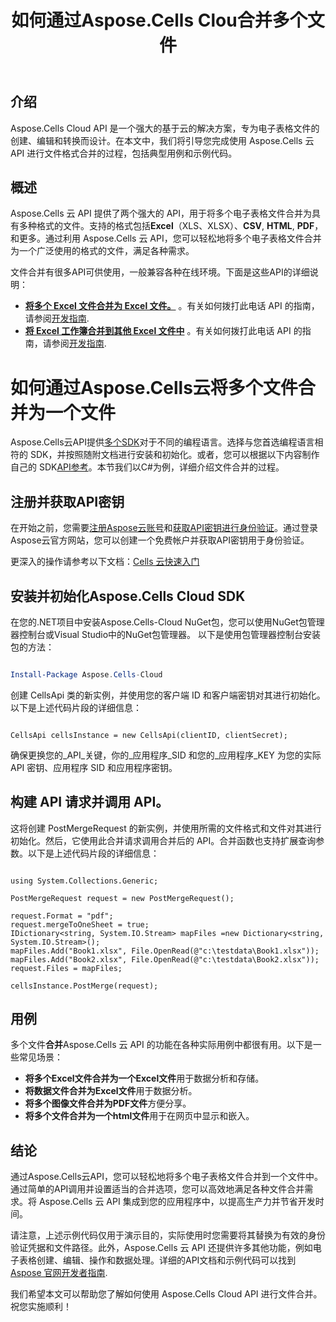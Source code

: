 ﻿---
title: 如何通过Aspose.Cells Clou合并多个文件
type: docs
url: /zh/how-to-merge-multiple-files
description: 如何通过Aspose.Cells云合并多个文件
weight: 10
---
## 介绍
Aspose.Cells Cloud API 是一个强大的基于云的解决方案，专为电子表格文件的创建、编辑和转换而设计。在本文中，我们将引导您完成使用 Aspose.Cells 云 API 进行文件格式合并的过程，包括典型用例和示例代码。

## 概述

 Aspose.Cells 云 API 提供了两个强大的 API，用于将多个电子表格文件合并为具有多种格式的文件。支持的格式包括**Excel**（XLS、XLSX）、**CSV**, **HTML**, **PDF**， 和更多。通过利用 Aspose.Cells 云 API，您可以轻松地将多个电子表格文件合并为一个广泛使用的格式的文件，满足各种需求。

文件合并有很多API可供使用，一般兼容各种在线环境。下面是这些API的详细说明：

- **[将多个 Excel 文件合并为 Excel 文件。](https://reference.aspose.cloud/cells/#/LightCells/PostMerge)** 。有关如何拨打此电话 API 的指南，请参阅[开发指南](https://docs.aspose.cloud/cells/merge/multi-files/).
- **[将 Excel 工作簿合并到其他 Excel 文件中](https://reference.aspose.cloud/cells/#/Workbook/PostWorkbooksMerge)** 。有关如何拨打此电话 API 的指南，请参阅[开发指南](https://docs.aspose.cloud/cells/workbook/merge/).


# 如何通过Aspose.Cells云将多个文件合并为一个文件

Aspose.Cells云API提供[多个SDK](https://github.com/aspose-cells-cloud)对于不同的编程语言。选择与您首选编程语言相符的 SDK，并按照随附文档进行安装和初始化。或者，您可以根据以下内容制作自己的 SDK[API参考](https://reference.aspose.cloud/cells/)。本节我们以C#为例，详细介绍文件合并的过程。


## 注册并获取API密钥

在开始之前，您需要[注册Aspose云账号](https://id.containerize.com/signup)和[获取API密钥进行身份验证](https://dashboard.aspose.cloud/applications)。通过登录Aspose云官方网站，您可以创建一个免费帐户并获取API密钥用于身份验证。

更深入的操作请参考以下文档：[Cells 云快速入门](https://docs.aspose.cloud/cells/quickstart/)


## 安装并初始化Aspose.Cells Cloud SDK

在您的.NET项目中安装Aspose.Cells-Cloud NuGet包，您可以使用NuGet包管理器控制台或Visual Studio中的NuGet包管理器。
以下是使用包管理器控制台安装包的方法：

```Powershell

Install-Package Aspose.Cells-Cloud

```
创建 CellsApi 类的新实例，并使用您的客户端 ID 和客户端密钥对其进行初始化。以下是上述代码片段的详细信息：

```CSharp

CellsApi cellsInstance = new CellsApi(clientID, clientSecret);

```

确保更换您的_API_关键，你的_应用程序_SID 和您的_应用程序_KEY 为您的实际 API 密钥、应用程序 SID 和应用程序密钥。

## 构建 API 请求并调用 API。

这将创建 PostMergeRequest 的新实例，并使用所需的文件格式和文件对其进行初始化。然后，它使用此合并请求调用合并后的 API。合并函数也支持扩展查询参数。以下是上述代码片段的详细信息：


```CSharp

using System.Collections.Generic;

PostMergeRequest request = new PostMergeRequest();

request.Format = "pdf";
request.mergeToOneSheet = true;
IDictionary<string, System.IO.Stream> mapFiles =new Dictionary<string, System.IO.Stream>(); 
mapFiles.Add("Book1.xlsx", File.OpenRead(@"c:\testdata\Book1.xlsx"));
mapFiles.Add("Book2.xlsx", File.OpenRead(@"c:\testdata\Book2.xlsx"));
request.Files = mapFiles;

cellsInstance.PostMerge(request);

```


## 用例

多个文件**合并**Aspose.Cells 云 API 的功能在各种实际用例中都很有用。以下是一些常见场景：

- **将多个Excel文件合并为一个Excel文件**用于数据分析和存储。
- **将数据文件合并为Excel文件**用于数据分析。
- **将多个图像文件合并为PDF文件**方便分享。
- **将多个文件合并为一个html文件**用于在网页中显示和嵌入。

## 结论

通过Aspose.Cells云API，您可以轻松地将多个电子表格文件合并到一个文件中。通过简单的API调用并设置适当的合并选项，您可以高效地满足各种文件合并需求。将 Aspose.Cells 云 API 集成到您的应用程序中，以提高生产力并节省开发时间。

请注意，上述示例代码仅用于演示目的，实际使用时您需要将其替换为有效的身份验证凭据和文件路径。此外，Aspose.Cells 云 API 还提供许多其他功能，例如电子表格创建、编辑、操作和数据处理。详细的API文档和示例代码可以找到[Aspose 官网开发者指南](/developer-guide/).

我们希望本文可以帮助您了解如何使用 Aspose.Cells Cloud API 进行文件合并。祝您实施顺利！

